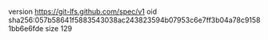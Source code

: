 version https://git-lfs.github.com/spec/v1
oid sha256:057b58641f5883543038ac243823594b07953c6e7ff3b04a78c91581bb6e6fde
size 129
